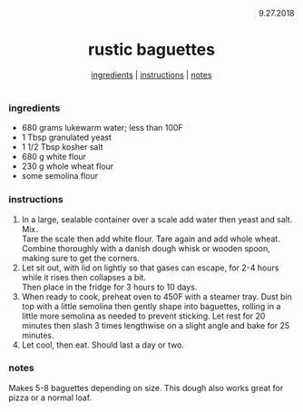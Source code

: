 <p align="right">9.27.2018</p>

<h1 align="center">rustic baguettes</h1>

<div align="center">
  <a href="#ingredients">ingredients</a> | 
  <a href="#instructions">instructions</a> | 
  <a href="#notes">notes</a>
</div>
<br>

### ingredients
- 680 grams lukewarm water; less than 100F
- 1 Tbsp granulated yeast
- 1 1/2 Tbsp kosher salt
- 680 g white flour
- 230 g whole wheat flour
- some semolina flour

### instructions
1. In a large, sealable container over a scale add water then yeast and salt.  Mix.  
Tare the scale then add white flour. Tare again and add whole wheat.  Combine thoroughly with a danish dough 
whisk or wooden spoon, making sure to get the corners.
1. Let sit out, with lid on lightly so that gases can escape, for 2-4 hours while it rises then collapses a bit.  
Then place in the fridge for 3 hours to 10 days.
1. When ready to cook, preheat oven to 450F with a steamer tray.  Dust bin top with a little semolina then gently 
shape into baguettes, rolling in a little more semolina as needed to prevent sticking.  Let rest for 20 minutes then 
slash 3 times lengthwise on a slight angle and bake for 25 minutes.
1. Let cool, then eat.  Should last a day or two.

### notes
Makes 5-8 baguettes depending on size. This dough also works great for pizza or a normal loaf.
